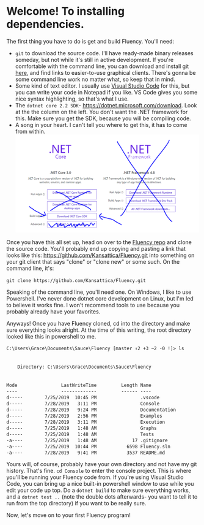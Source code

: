 # Welcome! To installing dependencies.

The first thing you have to do is get and build Fluency. You'll need:

- `git` to download the source code. I'll have ready-made binary releases someday, but not while it's still in active development. If you're comfortable with the command line, you can download and install git [here](https://git-scm.com/downloads), and find links to easier-to-use graphical clients. There's gonna be some command line work no matter what, so keep that in mind.
- Some kind of text editor. I usually use [Visual Studio Code](https://code.visualstudio.com/) for this, but you can write your code in Notepad if you like. VS Code gives you some nice syntax highlighting, so that's what I use.
- The `dotnet core 2.2 SDK`- <https://dotnet.microsoft.com/download>. Look at the the column on the left. You don't want the .NET framework for this. Make sure you get the SDK, because you will be compiling code.
- A song in your heart. I can't tell you where to get this, it has to come from within.
![Which button to click](/images/netcoresdk.png)

Once you have this all set up, head on over to the [Fluency repo](https://github.com/Kansattica/Fluency) and clone the source code. You'll probably end up copying and pasting a link that looks like this: <https://github.com/Kansattica/Fluency.git> into something on your git client that says "clone" or "clone new" or some such. On the command line, it's:

`git clone https://github.com/Kansattica/Fluency.git`

Speaking of the command line, you'll need one. On Windows, I like to use Powershell. I've never done dotnet core development on Linux, but I'm led to believe it works fine. I won't recommend tools to use because you probably already have your favorites.

Anyways! Once you have Fluency cloned, cd into the directory and make sure everything looks alright. At the time of this writing, the root directory looked like this in powershell to me.

```text
C:\Users\Grace\Documents\Sauce\Fluency [master ↑2 +3 ~2 -0 !]> ls


    Directory: C:\Users\Grace\Documents\Sauce\Fluency


Mode                LastWriteTime         Length Name
----                -------------         ------ ----
d-----        7/25/2019  10:45 PM                .vscode
d-----        7/28/2019   3:11 PM                Console
d-----        7/28/2019   9:24 PM                Documentation
d-----        7/28/2019   2:56 PM                Examples
d-----        7/28/2019   3:11 PM                Execution
d-----        7/25/2019   1:48 AM                Graphs
d-----        7/25/2019   1:48 AM                Tests
-a----        7/25/2019   1:48 AM             17 .gitignore
-a----        7/25/2019  10:44 PM           6598 Fluency.sln
-a----        7/28/2019   9:41 PM           3537 README.md
```

Yours will, of course, probably have your own directory and not have my git history. That's fine. `cd Console` to enter the console project. This is where you'll be running your Fluency code from. If you're using Visual Studio Code, you can bring up a nice built-in powershell window to use while you edit your code up top. Do a `dotnet build` to make sure everything works, and a `dotnet test ..` (note the double dots afterwards- you want to tell it to run from the top directory) if you want to be really sure.

Now, let's move on to your first Fluency program!